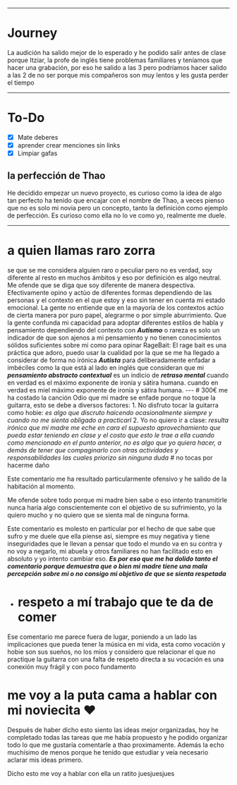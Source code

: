 
---

# Journey 

La audición ha salido mejor de lo esperado y he podido salir antes de clase porque Itziar, la profe de inglés tiene problemas familiares y teníamos que hacer una grabación, por eso he salido a las 3 pero podríamos hacer salido a las 2 de no ser porque mis compañeros son muy lentos y les gusta perder el tiempo 

---
# To-Do

- [x] Mate deberes  
- [x] aprender crear menciones sin links
- [x] Limpiar gafas

## la perfección de Thao 
He decidido empezar un nuevo proyecto, es curioso como la idea de algo tan perfecto ha tenido que encajar con el nombre de Thao, a veces pienso que no es solo mi novia pero un concepto, tanto la definición como ejemplo de perfección. Es curioso como ella no lo ve como yo, realmente me duele.

---
# a quien llamas raro zorra 

se que se me considera alguien raro o peculiar pero no es verdad, soy diferente al resto en muchos ámbitos y eso por definición es algo neutral.  Me ofende que se diga que soy diferente de manera despectiva. Efectivamente opino y actùo de diferentes formas dependiendo de las personas y el contexto en el que estoy y eso sin tener en cuenta mi estado emocional. La gente no entiende que en la mayoría de los contextos actúo de cierta manera por puro papel, alegrarme o por simple aburrimiento. Que la gente confunda mi capacidad para adoptar diferentes estilos de habla y pensamiento dependiendo del contexto  con ***Autismo*** o rareza es solo un indicador de que son ajenos a mi pensamiento y no tienen conocimientos sólidos suficientes sobre mi como para opinar RageBait: El rage bait es una práctica que adoro, puedo usar la cualidad por la que se me ha llegado a considerar de forma no irónica ***Autista*** para deliberadamente enfadar a imbéciles como la que está al lado en inglés que consideran que mi ***pensamiento abstracto contextual*** es un indicio de ***retraso mental*** cuando en verdad es el máximo exponente de ironía y sátira humana. cuando en verdad es miel máximo exponente de ironía y sátira humana. --- # 300€ me ha costado la canción  Odio que mi madre se enfade porque no toque la guitarra, esto se debe a diversos factores:  1. No disfruto tocar la guitarra como hobie:  *es algo que discruto haicendo ocasionalmente siempre y cuando no me sienta obligado a practicarl* 2. Yo no quiero ir a clase: *resulta irónico que mi madre me eche en cara el supuesto aprovechamiento que pueda estar teniendo en clase y el costo que esto le trae a ella cuando como mencionado en el punto anterior, no es algo que yo quiera hacer, a demás de tener que compaginarlo con otras actividades y responsabilidades las cuales priorizo sin ninguna duda* # no tocas por hacerme daño 

Este comentario me ha resultado particularmente ofensivo y he salido de la habitación al momento. 

Me ofende sobre todo porque mi madre bien sabe o eso intento transmitirle nunca haría algo conscientemente con el objetivo de su sufrimiento, yo la quiero mucho y no quiero que se sienta mal de ninguna forma.

Este comentario es molesto en particular por el hecho de que sabe que sufro y me duele que ella piense así, siempre es muy negativa y tiene inseguridades que le llevan a pensar que todo el mundo va en su contra y no voy a negarlo, mi abuela y otros familiares no han facilitado esto en absoluto y yo intento cambiar eso. ***Es por eso que me ha dolido tanto el comentario porque demuestra que o bien mi madre tiene una mala percepción sobre mi o no consigo mi objetivo de que se sienta  respetada***

- # respeto a mí trabajo que te da de comer 

Ese comentario me parece fuera de lugar, poniendo a un lado las implicaciones que pueda tener la música en mi vida, esta como vocación y hobie son sus sueños, no los míos y considero que relacionar el que no practique la guitarra con una falta de respeto directa a su vocación es una conexión muy frágil y con poco fundamento

# me voy a la puta cama  a hablar con mi noviecita ❤

Después de haber dicho esto siento las ideas mejor organizadas, hoy he completado todas las tareas que me había propuesto y he podido organizar todo lo que me gustaría comentarle a thao proximamente. Además la echo muchísimo de menos porque he tenido que estudiar y veía necesario aclarar mis ideas primero. 

Dicho esto me voy a hablar con ella un ratito juesjuesjues